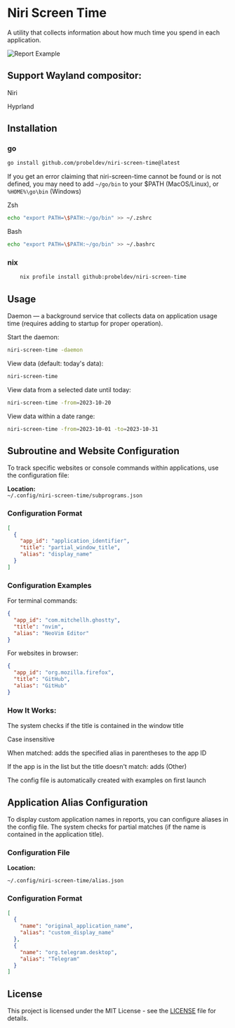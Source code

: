 # Niri Screen Time

A utility that collects information about how much time you spend in each application.

![Report Example](https://github.com/probeldev/niri-screen-time/blob/main/screenshots/report.png?raw=true)


## Support Wayland compositor:

Niri

Hyprland

## Installation

### go 

```bash
go install github.com/probeldev/niri-screen-time@latest
```

If you get an error claiming that niri-screen-time cannot be found or is not defined, you
may need to add `~/go/bin` to your $PATH (MacOS/Linux), or `%HOME%\go\bin`
(Windows)

Zsh

```bash
echo "export PATH=\$PATH:~/go/bin" >> ~/.zshrc
```

Bash

```bash
echo "export PATH=\$PATH:~/go/bin" >> ~/.bashrc
```

### nix 

```bash 
    nix profile install github:probeldev/niri-screen-time
```

## Usage 

Daemon — a background service that collects data on application usage time (requires adding to startup for proper operation).

Start the daemon:

```bash
niri-screen-time -daemon 
```

View data (default: today's data):

```bash
niri-screen-time 
```

View data from a selected date until today:
  
```bash
niri-screen-time -from=2023-10-20
```

View data within a date range:

```bash
niri-screen-time -from=2023-10-01 -to=2023-10-31 
```


## Subroutine and Website Configuration

To track specific websites or console commands within applications, use the configuration file:

**Location:**  
`~/.config/niri-screen-time/subprograms.json`

### Configuration Format
```json
[
  {
    "app_id": "application_identifier",
    "title": "partial_window_title",
    "alias": "display_name"
  }
]

```

### Configuration Examples

For terminal commands:

```json
{
  "app_id": "com.mitchellh.ghostty",
  "title": "nvim",
  "alias": "NeoVim Editor"
}
```

For websites in browser:

```json
{
  "app_id": "org.mozilla.firefox",
  "title": "GitHub",
  "alias": "GitHub"
}
```

### How It Works:

The system checks if the title is contained in the window title

Case insensitive

When matched: adds the specified alias in parentheses to the app ID

If the app is in the list but the title doesn't match: adds (Other)

The config file is automatically created with examples on first launch

## Application Alias Configuration

To display custom application names in reports, you can configure aliases in the config file.
The system checks for partial matches (if the name is contained in the application title).

### Configuration File

**Location:**  

```
~/.config/niri-screen-time/alias.json
```

### Configuration Format

```json
[
  {
    "name": "original_application_name",
    "alias": "custom_display_name"
  },
  {
    "name": "org.telegram.desktop",
    "alias": "Telegram"
  }
]
```

## License  
This project is licensed under the MIT License - see the [LICENSE](LICENSE) file for details.
